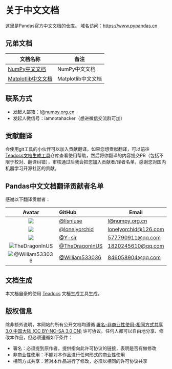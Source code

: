 # 关于中文文档

这里是Pandas官方中文文档的仓库。
域名访问：https://www.pypandas.cn

## 兄弟文档

文档名称 | 备注 
---|---
[NumPy中文文档](https://www.numpy.org.cn/) | NumPy中文文档
[Matplotlib中文文档](https://www.matplotlib.org.cn/) | Matplotlib中文文档

## 联系方式

- 发起人邮箱：l@numpy.org.cn
- 发起人微信号：iamnotahacker（想进微信交流群可加）

## 贡献翻译

会使用git工具的小伙伴可以加入贡献翻译，如果您想贡献翻译，可以前往[Teadocs文档生成工具](https://github.com/teadocs/teadocs)仓库查看使用帮助，然后将你翻译的内容提交PR（包括不限于校对、翻译纠错），审核通过后我会把您加入贡献者/译者名单，感谢您对国内机器学习开源社区的贡献。

## Pandas中文文档翻译贡献者名单

感谢以下翻译贡献者：

|                            Avatar                            | GitHub                                             | Email                                         |
| :----------------------------------------------------------: | :------------------------------------------------- | --------------------------------------------- |
| ![](https://avatars1.githubusercontent.com/u/7500988?s=60&v=4) | [@lisniuse](https://github.com/lisniuse)           | [l@numpy.org.cn](mailto:l@numpy.org.cn)       |
| ![](https://avatars1.githubusercontent.com/u/42760154?s=60&v=4) | [@lonelyorchid](https://github.com/lonelyorchid)   | lonelyorchid@126.com                          |
| ![](https://avatars1.githubusercontent.com/u/41409725?s=60&v=4) | [@Y-sir](https://github.com/Y-sir)                 | [577790911@qq.com](mailto:577790911@qq.com)   |
| ![TheDragonInUS](https://avatars2.githubusercontent.com/u/31626205?s=60&v=4) | [@TheDragonInUS](https://github.com/TheDragonInUS) | [1820245610@qq.com](mailto:1820245610@qq.com) |
| ![@William533036](https://avatars0.githubusercontent.com/u/39235852?s=60&v=4) | [@William533036](https://github.com/William533036) | [846058904@qq.com](mailto:846058904@qq.com)   |

## 文档生成

本文档自豪的使用 [Teadocs](https://github.com/teadocs/teadocs) 文档生成工具生成。

## 版权信息

除非额外说明，本网站的所有公开文档均遵循 [署名-非商业性使用-相同方式共享 3.0 中国大陆 (CC BY-NC-SA 3.0 CN)](https://creativecommons.org/licenses/by-nc-sa/3.0/cn/) 许可协议。任何人都可以自由地分享、修改本作品，但必须遵循如下条件：

- 署名：必须提到原作者，提供指向此许可协议的链接，表明是否有做修改
- 非商业性使用：不能对本作品进行任何形式的商业性使用
- 相同方式共享：若对本作品进行了修改，必须以相同的许可协议共享